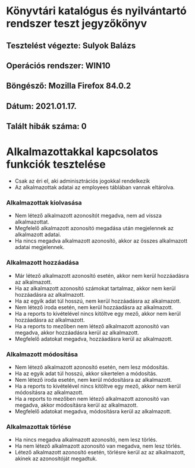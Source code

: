 
# Könyvtári katalógus és nyilvántartó rendszer teszt jegyzőkönyv

## Tesztelést végezte: Sulyok Balázs

## Operációs rendszer: WIN10

## Böngésző: Mozilla Firefox 84.0.2

## Dátum: 2021.01.17.

## Talált hibák száma: 0

# Alkalmazottakkal kapcsolatos funkciók tesztelése

-   Csak az éri el, aki adminisztrációs jogokkal rendelkezik
- Az alkalmazottak adatai az employees táblában vannak eltárolva.

### Alkalmazottak kiolvasása
-   Nem létező alkalmazott azonosítót megadva, nem ad vissza alkalmazottat.
-   Megfelelő alkalmazott azonosító megadása után megjelennek az alkalmazott adatai.
-  Ha nincs megadva alkalmazott azonosító, akkor az összes alkalmazott adatai megjelennek.

### Alkalmazott hozzáadása
- Már létező alkalmazott azonosító esetén, akkor nem kerül hozzáadásra az alkalmazott.
- Ha az alkalmazott azonosító számokat tartalmaz, akkor nem kerül hozzáadásra az alkalmazott. 
- Ha az egyik adat túl hosszú, nem kerül hozzáadásra az alkalmazott.
- Nem létező iroda esetén, nem kerül hozzáadásra az alkalmazott.
- Ha a reports to kivételével nincs kitöltve egy mező, akkor nem kerül hozzáadásra az alkalmazott.
- Ha a reports to mezőben nem létező alkalmazott azonosító van megadva, akkor hozzáadásra kerül az alkalmazott. 
- Megfelelő adatokat megadva, hozzáadásra kerül az alkalmazott.

### Alkalmazott módosítása

- Nem létező alkalmazott azonosító esetén, nem lesz módosítás.
- Ha az egyik adat túl hosszú, akkor sikertelen a módosítás.
- Nem létező iroda esetén, nem kerül módosításra az alkalmazott.
- Ha a reports to kivételével nincs kitöltve egy mező, akkor nem kerül módosításra az alkalmazott.
- Ha a reports to mezőben nem létező alkalmazott azonosító van megadva, akkor módosításra kerül az alkalmazott.
-   Megfelelő adatokat megadva, módosításra kerül az alkalmazott.

### Alkalmazottak törlése

- Ha nincs megadva alkalmazott azonosító, nem lesz törlés.
- Ha nem létező alkalmazott azonosító van megadva, nem lesz törlés.
- Létező alkalmazott azonosító esetén, törlésre kerül az az alkalmazott, akinek az azonosítóját megadtuk.

